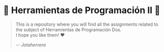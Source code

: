 # :nut_and_bolt: Herramientas de Programación Ⅱ :nut_and_bolt:

> This is a repository where you will find all the assignments related
> to the subject of Herramientas de Programación Dos.  
> I hope you like them! :heart:
>
> -- _Jotaherrera_
